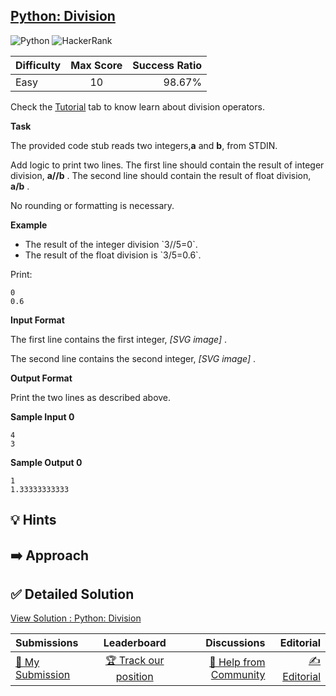 ## [Python: Division](https://www.hackerrank.com/challenges/python-division)

![Python](https://img.shields.io/badge/python-3670A0?style=for-the-badge&logo=python&logoColor=ffdd54) ![HackerRank](https://img.shields.io/badge/-Hackerrank-2EC866?style=for-the-badge&logo=HackerRank&logoColor=white)

| Difficulty | Max Score | Success Ratio |
| :--------- | :-------: | ------------: |
| Easy       |    10     |        98.67% |

Check the [Tutorial](https://www.hackerrank.com/challenges/python-division/tutorial) tab to know learn about division operators. 


**Task**   

The provided code stub reads two integers,**a** and **b**, from STDIN.

Add logic to print two lines. The first line should contain the result of integer division, **a//b** . The second line should contain the result of float division, **a/b** . 


No rounding or formatting is necessary.


**Example**   

 <ul>
<li>The result of the integer division `3//5=0`.</li>
<li>The result of the float division is `3/5=0.6`.</li>
</ul>


Print:



```
0
0.6

```
**Input Format**

The first line contains the first integer,  *[SVG image]* .   

The second line contains the second integer,  *[SVG image]* .

**Output Format**

Print the two lines as described above. 

**Sample Input 0**


```
4
3

```

**Sample Output 0**


```
1
1.33333333333

```


## 💡 Hints 

## ➡️ Approach 

## ✅ Detailed Solution
[View Solution : Python: Division](./python_division.py)

| Submissions                                                                          |                                        Leaderboard                                        |                                                                          Discussions |                                                                      Editorial |
| :----------------------------------------------------------------------------------- | :---------------------------------------------------------------------------------------: | -----------------------------------------------------------------------------------: | -----------------------------------------------------------------------------: |
| [📝 My Submission](https://www.hackerrank.com/challenges/python-division/submissions) | [🏆 Track our position](https://www.hackerrank.com/challenges/python-division/leaderboard) | [🤔 Help from Community](https://www.hackerrank.com/challenges/python-division/forum) | [✍️ Editorial](https://www.hackerrank.com/challenges/python-division/editorial) |

